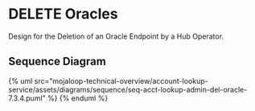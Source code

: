 # DELETE Oracles

Design for the Deletion of an Oracle Endpoint by a Hub Operator.
    
## Sequence Diagram

{% uml src="mojaloop-technical-overview/account-lookup-service/assets/diagrams/sequence/seq-acct-lookup-admin-del-oracle-7.3.4.puml" %}
{% enduml %}
